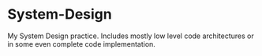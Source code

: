 # System-Design
My System Design practice. 
Includes mostly low level code architectures or in some even complete code implementation.

